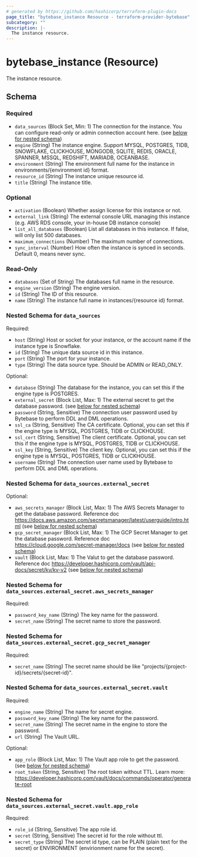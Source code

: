 ```yaml
---
# generated by https://github.com/hashicorp/terraform-plugin-docs
page_title: "bytebase_instance Resource - terraform-provider-bytebase"
subcategory: ""
description: |-
  The instance resource.
---
```


# bytebase_instance (Resource)

The instance resource.



<!-- schema generated by tfplugindocs -->
## Schema

### Required

- `data_sources` (Block Set, Min: 1) The connection for the instance. You can configure read-only or admin connection account here. (see [below for nested schema](#nestedblock--data_sources))
- `engine` (String) The instance engine. Support MYSQL, POSTGRES, TIDB, SNOWFLAKE, CLICKHOUSE, MONGODB, SQLITE, REDIS, ORACLE, SPANNER, MSSQL, REDSHIFT, MARIADB, OCEANBASE.
- `environment` (String) The environment full name for the instance in environments/{environment id} format.
- `resource_id` (String) The instance unique resource id.
- `title` (String) The instance title.

### Optional

- `activation` (Boolean) Whether assign license for this instance or not.
- `external_link` (String) The external console URL managing this instance (e.g. AWS RDS console, your in-house DB instance console)
- `list_all_databases` (Boolean) List all databases in this instance. If false, will only list 500 databases.
- `maximum_connections` (Number) The maximum number of connections.
- `sync_interval` (Number) How often the instance is synced in seconds. Default 0, means never sync.

### Read-Only

- `databases` (Set of String) The databases full name in the resource.
- `engine_version` (String) The engine version.
- `id` (String) The ID of this resource.
- `name` (String) The instance full name in instances/{resource id} format.

<a id="nestedblock--data_sources"></a>
### Nested Schema for `data_sources`

Required:

- `host` (String) Host or socket for your instance, or the account name if the instance type is Snowflake.
- `id` (String) The unique data source id in this instance.
- `port` (String) The port for your instance.
- `type` (String) The data source type. Should be ADMIN or READ_ONLY.

Optional:

- `database` (String) The database for the instance, you can set this if the engine type is POSTGRES.
- `external_secret` (Block List, Max: 1) The external secret to get the database password. (see [below for nested schema](#nestedblock--data_sources--external_secret))
- `password` (String, Sensitive) The connection user password used by Bytebase to perform DDL and DML operations.
- `ssl_ca` (String, Sensitive) The CA certificate. Optional, you can set this if the engine type is MYSQL, POSTGRES, TIDB or CLICKHOUSE.
- `ssl_cert` (String, Sensitive) The client certificate. Optional, you can set this if the engine type is MYSQL, POSTGRES, TIDB or CLICKHOUSE.
- `ssl_key` (String, Sensitive) The client key. Optional, you can set this if the engine type is MYSQL, POSTGRES, TIDB or CLICKHOUSE.
- `username` (String) The connection user name used by Bytebase to perform DDL and DML operations.

<a id="nestedblock--data_sources--external_secret"></a>
### Nested Schema for `data_sources.external_secret`

Optional:

- `aws_secrets_manager` (Block List, Max: 1) The AWS Secrets Manager to get the database password. Reference doc https://docs.aws.amazon.com/secretsmanager/latest/userguide/intro.html (see [below for nested schema](#nestedblock--data_sources--external_secret--aws_secrets_manager))
- `gcp_secret_manager` (Block List, Max: 1) The GCP Secret Manager to get the database password. Reference doc https://cloud.google.com/secret-manager/docs (see [below for nested schema](#nestedblock--data_sources--external_secret--gcp_secret_manager))
- `vault` (Block List, Max: 1) The Valut to get the database password. Reference doc https://developer.hashicorp.com/vault/api-docs/secret/kv/kv-v2 (see [below for nested schema](#nestedblock--data_sources--external_secret--vault))

<a id="nestedblock--data_sources--external_secret--aws_secrets_manager"></a>
### Nested Schema for `data_sources.external_secret.aws_secrets_manager`

Required:

- `password_key_name` (String) The key name for the password.
- `secret_name` (String) The secret name to store the password.


<a id="nestedblock--data_sources--external_secret--gcp_secret_manager"></a>
### Nested Schema for `data_sources.external_secret.gcp_secret_manager`

Required:

- `secret_name` (String) The secret name should be like "projects/{project-id}/secrets/{secret-id}".


<a id="nestedblock--data_sources--external_secret--vault"></a>
### Nested Schema for `data_sources.external_secret.vault`

Required:

- `engine_name` (String) The name for secret engine.
- `password_key_name` (String) The key name for the password.
- `secret_name` (String) The secret name in the engine to store the password.
- `url` (String) The Vault URL.

Optional:

- `app_role` (Block List, Max: 1) The Vault app role to get the password. (see [below for nested schema](#nestedblock--data_sources--external_secret--vault--app_role))
- `root_token` (String, Sensitive) The root token without TTL. Learn more: https://developer.hashicorp.com/vault/docs/commands/operator/generate-root

<a id="nestedblock--data_sources--external_secret--vault--app_role"></a>
### Nested Schema for `data_sources.external_secret.vault.app_role`

Required:

- `role_id` (String, Sensitive) The app role id.
- `secret` (String, Sensitive) The secret id for the role without ttl.
- `secret_type` (String) The secret id type, can be PLAIN (plain text for the secret) or ENVIRONMENT (envirionment name for the secret).


